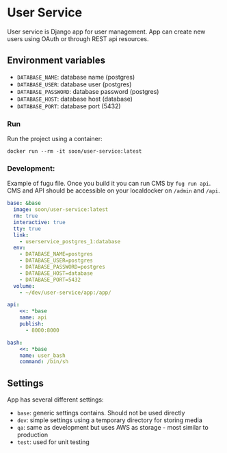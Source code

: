 # User Service

User service is Django app for user management. App can create new users using
OAuth or through REST api resources.


## Environment variables

- `DATABASE_NAME`: database name (postgres)
- `DATABASE_USER`: database user (postgres)
- `DATABASE_PASSWORD`: database password (postgres)
- `DATABASE_HOST`: database host (database)
- `DATABASE_PORT`: database port (5432)


### Run

Run the project using a container:

```
docker run --rm -it soon/user-service:latest
```


### Development:

Example of fugu file. Once you build it you can run CMS by `fug run api`. CMS and API
should be accessible on your localdocker on `/admin` and `/api`.

``` yaml
base: &base
  image: soon/user-service:latest
  rm: true
  interactive: true
  tty: true
  link:
    - userservice_postgres_1:database
  env:
    - DATABASE_NAME=postgres
    - DATABASE_USER=postgres
    - DATABASE_PASSWORD=postgres
    - DATABASE_HOST=database
    - DATABASE_PORT=5432
  volume:
    - ~/dev/user-service/app:/app/

api:
    <<: *base
    name: api
    publish:
      - 8000:8000

bash:
    <<: *base
    name: user_bash
    command: /bin/sh
```


## Settings

App has several different settings:

- `base`: generic settings contains. Should not be used directly
- `dev`: simple settings using a temporary directory for storing media
- `qa`: same as development but uses AWS as storage - most similar to production
- `test`: used for unit testing
